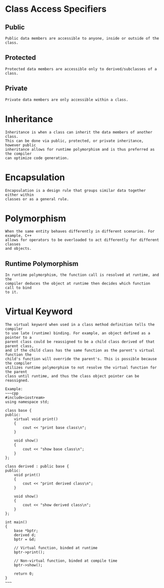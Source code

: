 # Class Access Specifiers
## Public
    Public data members are accessible to anyone, inside or outside of the class.
## Protected
    Protected data members are accessible only to derived/subclasses of a class.
## Private
    Private data members are only accessible within a class.


# Inheritance
    Inheritance is when a class can inherit the data members of another class. 
    This can be done via public, protected, or private inheritance, however public 
    inheritance allows for runtime polymorphism and is thus preferred as the compiler 
    can optimize code generation.


# Encapsulation
    Encapsulation is a design rule that groups similar data together either within  
    classes or as a general rule.

# Polymorphism
    When the same entity behaves differently in different scenarios. For example, C++ 
    allows for operators to be overloaded to act differently for different classes  
    and objects.

## Runtime Polymorphism
    In runtime polymorphism, the function call is resolved at runtime, and the   
    compiler deduces the object at runtime then decides which function call to bind 
    to it.

# Virtual Keyword
    The virtual keyword when used in a class method definition tells the compiler 
    to use late (runtime) binding. For example, an object defined as a pointer to a 
    parent class could be reassigned to be a child class derived of that parent class, 
    and if the child class has the same function as the parent's virtual function the 
    child's function will override the parent's. This is possible because the compiler 
    utilizes runtime polymorphism to not resolve the virtual function for the parent
    class until runtime, and thus the class object pointer can be reassigned.

    Example:
    ~~~cpp
    #include<iostream>
    using namespace std;
    
    class base {
    public:
        virtual void print()
        {
            cout << "print base class\n";
        }
    
        void show()
        {
            cout << "show base class\n";
        }
    };
    
    class derived : public base {
    public:
        void print()
        {
            cout << "print derived class\n";
        }
    
        void show()
        {
            cout << "show derived class\n";
        }
    };
    
    int main()
    {
        base *bptr;
        derived d;
        bptr = &d;
    
        // Virtual function, binded at runtime
        bptr->print();
    
        // Non-virtual function, binded at compile time
        bptr->show();
    
        return 0;
    }
    ~~~